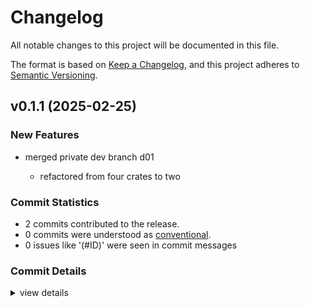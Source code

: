 # Changelog

All notable changes to this project will be documented in this file.

The format is based on [Keep a Changelog](https://keepachangelog.com/en/1.0.0/),
and this project adheres to [Semantic Versioning](https://semver.org/spec/v2.0.0.html).

## v0.1.1 (2025-02-25)

### New Features

 - <csr-id-c5ac8afff5317ff21fc8ebf7d0b9150be86ae9f3/> merged private dev branch d01
   - refactored from four crates to two

### Commit Statistics

<csr-read-only-do-not-edit/>

 - 2 commits contributed to the release.
 - 0 commits were understood as [conventional](https://www.conventionalcommits.org).
 - 0 issues like '(#ID)' were seen in commit messages

### Commit Details

<csr-read-only-do-not-edit/>

<details><summary>view details</summary>

 * **Uncategorized**
    - Release airlab-lib v0.1.1, airlab-web v0.1.1 ([`641aa2b`](https://github.com/BodenmillerGroup/airlab-rs/commit/641aa2bb06cf15906d57cbfaaf1b447873b85ff4))
    - Release airlab-web v0.1.1 ([`458b1ca`](https://github.com/BodenmillerGroup/airlab-rs/commit/458b1ca820a976d7c88cd5aa07ab98ff40281666))
</details>

